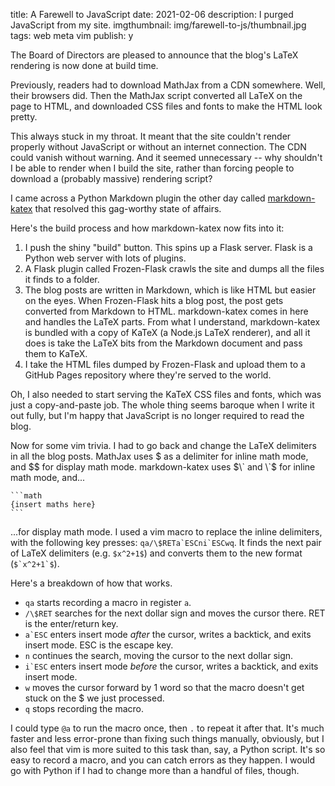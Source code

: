 title: A Farewell to JavaScript
date: 2021-02-06
description: I purged JavaScript from my site.
imgthumbnail: img/farewell-to-js/thumbnail.jpg
tags: web meta vim
publish: y

The Board of Directors are pleased to announce that the blog's LaTeX rendering is now done at build time.

Previously, readers had to download MathJax from a CDN somewhere. Well, their browsers did. Then the MathJax script converted all LaTeX on the page to HTML, and downloaded CSS files and fonts to make the HTML look pretty.

This always stuck in my throat. It meant that the site couldn't render properly without JavaScript or without an internet connection. The CDN could vanish without warning. And it seemed unnecessary -- why shouldn't I be able to render when I build the site, rather than forcing people to download a (probably massive) rendering script?

I came across a Python Markdown plugin the other day called [markdown-katex](https://github.com/mbarkhau/markdown-katex) that resolved this gag-worthy state of affairs.

Here's the build process and how markdown-katex now fits into it:

1. I push the shiny "build" button. This spins up a Flask server. Flask is a Python web server with lots of plugins.
2. A Flask plugin called Frozen-Flask crawls the site and dumps all the files it finds to a folder.
3. The blog posts are written in Markdown, which is like HTML but easier on the eyes. When Frozen-Flask hits a blog post, the post gets converted from Markdown to HTML. markdown-katex comes in here and handles the LaTeX parts. From what I understand, markdown-katex is bundled with a copy of KaTeX (a Node.js LaTeX renderer), and all it does is take the LaTeX bits from the Markdown document and pass them to KaTeX.
4. I take the HTML files dumped by Frozen-Flask and upload them to a GitHub Pages repository where they're served to the world.

Oh, I also needed to start serving the KaTeX CSS files and fonts, which was just a copy-and-paste job. The whole thing seems baroque when I write it out fully, but I'm happy that JavaScript is no longer required to read the blog.

Now for some vim trivia. I had to go back and change the LaTeX delimiters in all the blog posts. MathJax uses $ as a delimiter for inline math mode, and $$ for display math mode. markdown-katex uses $\` and \`$ for inline math mode, and...

    ```math
    {insert maths here}
    ```

...for display math mode. I used a vim macro to replace the inline delimiters, with the following key presses: ``qa/\$RETa`ESCni`ESCwq``. It finds the next pair of LaTeX delimiters (e.g. `$x^2+1$`) and converts them to the new format (``$`x^2+1`$``).

Here's a breakdown of how that works.

* `qa` starts recording a macro in register `a`.
* `/\$RET` searches for the next dollar sign and moves the cursor there. RET is the enter/return key.
* ``a`ESC`` enters insert mode *after* the cursor, writes a backtick, and exits insert mode. ESC is the escape key. 
* `n` continues the search, moving the cursor to the next dollar sign.
* ``i`ESC`` enters insert mode *before* the cursor, writes a backtick, and exits insert mode.
* `w` moves the cursor forward by 1 word so that the macro doesn't get stuck on the $ we just processed.
* `q` stops recording the macro.

I could type `@a` to run the macro once, then `.` to repeat it after that. It's much faster and less error-prone than fixing such things manually, obviously, but I also feel that vim is more suited to this task than, say, a Python script. It's so easy to record a macro, and you can catch errors as they happen. I would go with Python if I had to change more than a handful of files, though.
